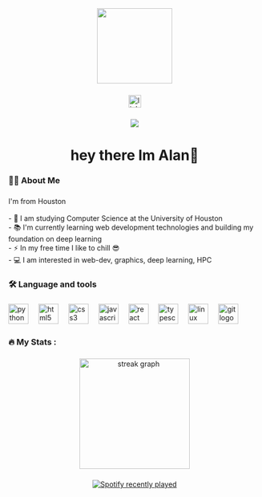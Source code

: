 <div align="center">
  <img height="150" src="https://images.unsplash.com/photo-1603366615917-1fa6dad5c4fa?ixlib=rb-4.0.3&ixid=M3wxMjA3fDB8MHxzZWFyY2h8Mnx8cGxhaW4lMjBibGFja3xlbnwwfHwwfHx8MA%3D%3D&w=1000&q=80"  />
</div>

###

<div align="center">
  <a href="https://www.linkedin.com/in/thealangregory/" target="_blank">
    <img src="https://img.shields.io/static/v1?message=LinkedIn&logo=linkedin&label=&color=0077B5&logoColor=white&labelColor=&style=for-the-badge" height="25" alt="linkedin logo"  />
  </a>
</div>

###

<div align="center">
  <img src="https://visitor-badge.laobi.icu/badge?page_id=bmbo123.bmbo123&"  />
</div>

###

<h1 align="center">hey there Im Alan👋</h1>

###

<h3 align="left">👩‍💻  About Me</h3>

###

<p align="left">I'm from Houston<br><br>- 🔭 I am studying Computer Science at the University of Houston<br>- 📚 I'm currently learning web development technologies and building my foundation on deep learning<br>- ⚡ In my free time I like to chill 😎<br>- 💻 I am interested in web-dev, graphics, deep learning, HPC</p>

###

<h3 align="left">🛠 Language and tools</h3>

###

<div align="left">
  <img src="https://cdn.jsdelivr.net/gh/devicons/devicon/icons/python/python-original.svg" height="40" alt="python logo"  />
  <img width="12" />
  <img src="https://cdn.jsdelivr.net/gh/devicons/devicon/icons/html5/html5-original.svg" height="40" alt="html5 logo"  />
  <img width="12" />
  <img src="https://cdn.jsdelivr.net/gh/devicons/devicon/icons/css3/css3-original.svg" height="40" alt="css3 logo"  />
  <img width="12" />
  <img src="https://cdn.jsdelivr.net/gh/devicons/devicon/icons/javascript/javascript-original.svg" height="40" alt="javascript logo"  />
  <img width="12" />
  <img src="https://cdn.jsdelivr.net/gh/devicons/devicon/icons/react/react-original.svg" height="40" alt="react logo"  />
  <img width="12" />
  <img src="https://cdn.jsdelivr.net/gh/devicons/devicon/icons/typescript/typescript-original.svg" height="40" alt="typescript logo"  />
  <img width="12" />
  <img src="https://cdn.jsdelivr.net/gh/devicons/devicon/icons/linux/linux-original.svg" height="40" alt="linux logo"  />
  <img width="12" />
  <img src="https://cdn.jsdelivr.net/gh/devicons/devicon/icons/git/git-original.svg" height="40" alt="git logo"  />
</div>

###

<h3 align="left">🔥   My Stats :</h3>

###

<div align="center">
  <img src="https://streak-stats.demolab.com?user=bmbo123&locale=en&mode=daily&theme=dark&hide_border=false&border_radius=5&order=3" height="220" alt="streak graph"  />
</div>

###

<div align="center">
  <a href="https://open.spotify.com/user/w08eei2osbcni83y0lbrttmne">
    <img src="https://spotify-recently-played-readme.vercel.app/api?count=5" alt="Spotify recently played"  />
  </a>
</div>

###


###
